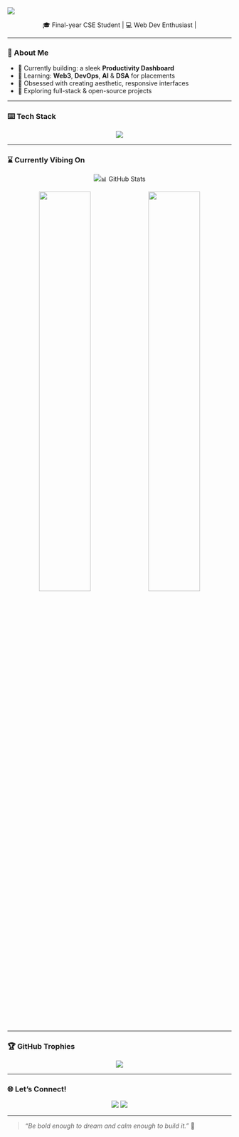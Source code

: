 <!-- Banner -->
<img src="https://capsule-render.vercel.app/api?type=waving&color=0abde3&height=200&section=header&text=Hi,%20I'm%20Aditi%20👋&fontSize=40&fontColor=ffffff&animation=fadeIn" />

<p align="center">
🎓 Final-year CSE Student | 💻 Web Dev Enthusiast |  
<br>
</p>

---

### 💫 About Me

- 🔭 Currently building: a sleek **Productivity Dashboard**
- 🌱 Learning: **Web3**, **DevOps**, **AI** & **DSA** for placements  
- 🎨 Obsessed with creating aesthetic, responsive interfaces  
- 🧠 Exploring full-stack & open-source projects  


---

### ⌨️ Tech Stack

<p align="center">
  <img src="https://skillicons.dev/icons?i=html,css,js,react,python,c,cpp,git,github,figma,vscode" />
</p>

---

### ⌛ Currently Vibing On

<p align="center">
  <img src="https://readme-typing-svg.herokuapp.com?font=Fira+Code&size=22&duration=3000&pause=1000&color=0abde3&center=true&vCenter=true&width=500&lines=Building+cool+web+projects...;Balancing+tech+and+aesthetics+💻🎨;
    Living+on+quotes+%2B+coffee+☕;/>
</p>

---

### 📊 GitHub Stats

<p align="center">
  <img src="https://github-readme-stats.vercel.app/api?username=iaditi18&show_icons=true&theme=tokyonight" width="48%"/>
  <img src="https://github-readme-streak-stats.herokuapp.com/?user=iaditi18&theme=tokyonight" width="48%"/>
</p>

---

### 🏆 GitHub Trophies

<p align="center">
  <img src="https://github-profile-trophy.vercel.app/?username=iaditi18&theme=algolia&no-frame=true&row=1&column=7" />
</p>

---

### 🌐 Let’s Connect!

<p align="center">
  <a href="https://www.linkedin.com/in/iaditi18/"><img src="https://img.shields.io/badge/LinkedIn-0077B5?style=for-the-badge&logo=linkedin&logoColor=white"/></a>
  <a href="mailto:iaditi18@gmail.com"><img src="https://img.shields.io/badge/Gmail-D14836?style=for-the-badge&logo=gmail&logoColor=white"/></a>
</p>

---

> _“Be bold enough to dream and calm enough to build it.”_ 🌟
